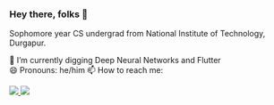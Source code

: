 ### Hey there, folks 👋

Sophomore year CS undergrad from National Institute of Technology, Durgapur.

🌱 I’m currently digging Deep Neural Networks and Flutter
<br>
😄 Pronouns: he/him
📫 How to reach me:
<div id="badges">
  <a href="https://www.linkedin.com/in/ranjanrahul42/">
    <img src="https://img.shields.io/badge/LinkedIn-0077B5?style=for-the-badge&logo=linkedin&logoColor=white"/>
  </a>
  <a href="mailto:rahulranjan25.RR@gmail.com">
    <img src="https://img.shields.io/badge/Gmail-D14836?style=for-the-badge&logo=gmail&logoColor=white"/>
  </a>
</div>
